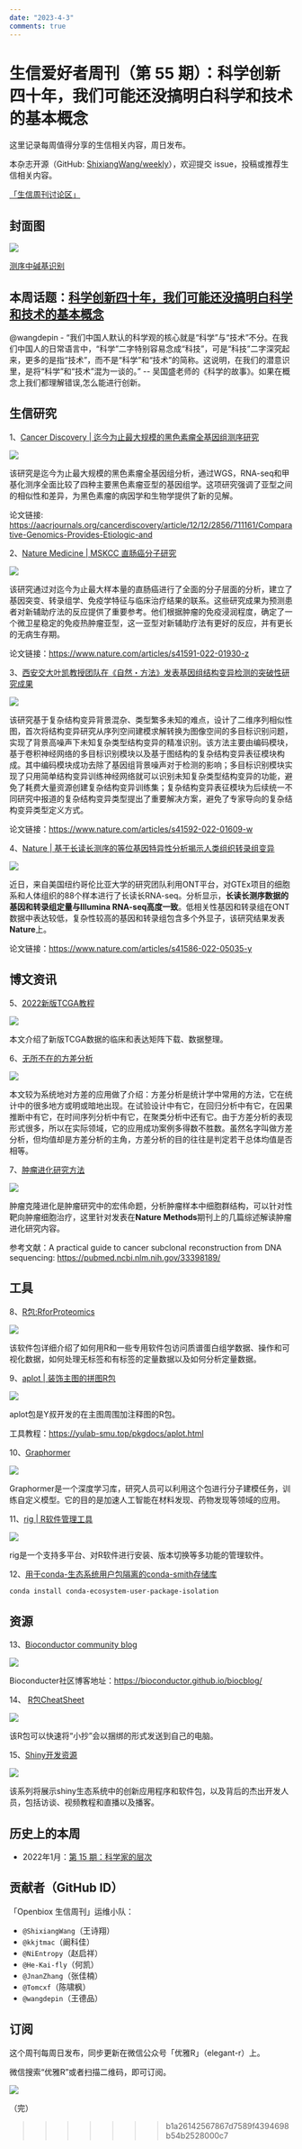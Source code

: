 ```yaml
---
date: "2023-4-3"
comments: true
---
```


# 生信爱好者周刊（第 55 期）：科学创新四十年，我们可能还没搞明白科学和技术的基本概念

这里记录每周值得分享的生信相关内容，周日发布。

本杂志开源（GitHub: [ShixiangWang/weekly](https://github.com/ShixiangWang/weekly)），欢迎提交 issue，投稿或推荐生信相关内容。

[「生信周刊讨论区」](https://github.com/ShixiangWang/weekly/discussions)

## 封面图


![](https://files.mdnice.com/user/38451/5df4a1f8-b5fa-4162-9e20-2ac0c614a8f2.png)

[测序中碱基识别](https://github.com/ShixiangWang/weekly/issues/1089)

## 本周话题：[科学创新四十年，我们可能还没搞明白科学和技术的基本概念](https://github.com/ShixiangWang/weekly/issues/821)

@wangdepin - “我们中国人默认的科学观的核心就是“科学”与“技术”不分。在我们中国人的日常语言中，“科学”二字特别容易念成“科技”，可是“科技”二字深究起来，更多的是指“技术”，而不是“科学”和“技术”的简称。这说明，在我们的潜意识里，是将“科学”和“技术”混为一谈的。” -- 吴国盛老师的《科学的故事》。如果在概念上我们都理解错误,怎么能进行创新。


## 生信研究


1、[Cancer Discovery | 迄今为止最大规模的黑色素瘤全基因组测序研究](https://mp.weixin.qq.com/s/Tn62EU2mtm7cJPJiKIn96g)


![](https://files.mdnice.com/user/38451/3dd355a7-6574-4a10-99e7-432b108d28d2.png)


该研究是迄今为止最大规模的黑色素瘤全基因组分析，通过WGS，RNA-seq和甲基化测序全面比较了四种主要黑色素瘤亚型的基因组学。这项研究强调了亚型之间的相似性和差异，为黑色素瘤的病因学和生物学提供了新的见解。

论文链接: https://aacrjournals.org/cancerdiscovery/article/12/12/2856/711161/Comparative-Genomics-Provides-Etiologic-and

2、[Nature Medicine | MSKCC 直肠癌分子研究](https://mp.weixin.qq.com/s/xTEgw1T3H6itGNhf-9Nj5A)


![](https://files.mdnice.com/user/38451/f8334bb8-96e2-47e8-895f-5138eff4d1ad.png)


该研究通过对迄今为止最大样本量的直肠癌进行了全面的分子层面的分析，建立了基因突变、转录组学、免疫学特征与临床治疗结果的联系。这些研究成果为预测患者对新辅助疗法的反应提供了重要参考。他们根据肿瘤的免疫浸润程度，确定了一个微卫星稳定的免疫热肿瘤亚型，这一亚型对新辅助疗法有更好的反应，并有更长的无病生存期。

论文链接：https://www.nature.com/articles/s41591-022-01930-z

3、[西安交大叶凯教授团队在《自然・方法》发表基因组结构变异检测的突破性研究成果](https://mp.weixin.qq.com/s/JjcfPoArT0PGqWmybhZ6zA)


![](https://files.mdnice.com/user/38451/c5cb4226-d651-4573-86cd-3665c029d2ed.png)


该研究基于复杂结构变异背景混杂、类型繁多未知的难点，设计了二维序列相似性图，首次将结构变异研究从序列空间建模求解转换为图像空间的多目标识别问题，实现了背景高噪声下未知复杂类型结构变异的精准识别。该方法主要由编码模块，基于卷积神经网络的多目标识别模块以及基于图结构的复杂结构变异表征模块构成。其中编码模块成功去除了基因组背景噪声对于检测的影响；多目标识别模块实现了只用简单结构变异训练神经网络就可以识别未知复杂类型结构变异的功能，避免了耗费大量资源创建复杂结构变异训练集；复杂结构变异表征模块为后续统一不同研究中报道的复杂结构变异类型提出了重要解决方案，避免了专家导向的复杂结构变异类型定义方式。

论文链接：https://www.nature.com/articles/s41592-022-01609-w

4、[Nature | 基于长读长测序的等位基因特异性分析揭示人类组织转录组变异](https://mp.weixin.qq.com/s/U9SM4H3I32HHZ-VUKZ05CQ)


![](https://files.mdnice.com/user/38451/dc73a18c-7a6c-42f6-b009-8eeaebe6dfa1.png)


近日，来自美国纽约哥伦比亚大学的研究团队利用ONT平台，对GTEx项目的细胞系和人体组织的88个样本进行了长读长RNA-seq。分析显示，**长读长测序数据的基因和转录组定量与Illumina RNA-seq高度一致**。低相关性基因和转录组在ONT数据中表达较低，复杂性较高的基因和转录组包含多个外显子，该研究结果发表**Nature**上。

论文链接：https://www.nature.com/articles/s41586-022-05035-y


## 博文资讯

5、[2022新版TCGA教程](https://mp.weixin.qq.com/s/rPeU_zpAkasW5i72A63NcQ)


![](https://files.mdnice.com/user/38451/51dd264d-8ebf-4475-a8e4-64a8c01d52ad.png)


本文介绍了新版TCGA数据的临床和表达矩阵下载、数据整理。

6、[无所不在的方差分析](https://mp.weixin.qq.com/s/KeZ7ysfaSsOYvCF98Pw6Bg)


![](https://files.mdnice.com/user/38451/e678e356-11f9-4e11-9ce5-502d53a847ca.png)


本文较为系统地对方差的应用做了介绍：方差分析是统计学中常用的方法，它在统计中的很多地方或明或暗地出现。在试验设计中有它，在回归分析中有它，在因果推断中有它，在时间序列分析中有它，在聚类分析中还有它。由于方差分析的表现形式很多，所以在实际领域，它的应用成功案例多得数不胜数。虽然名字叫做方差分析，但均值却是方差分析的主角，方差分析的目的往往是判定若干总体均值是否相等。

7、[肿瘤进化研究方法](https://mp.weixin.qq.com/s/x8mop-HI0UQKPUl9_7W5wQ)


![](https://files.mdnice.com/user/38451/a39811af-cccf-45f3-81f6-7d27efec7692.png)


肿瘤克隆进化是肿瘤研究中的宏伟命题，分析肿瘤样本中细胞群结构，可以针对性靶向肿瘤细胞治疗，这里针对发表在**Nature Methods**期刊上的几篇综述解读肿瘤进化研究内容。

参考文献：A practical guide to cancer subclonal reconstruction from DNA sequencing:  https://pubmed.ncbi.nlm.nih.gov/33398189/

## 工具

8、[R包:RforProteomics](https://github.com/lgatto/RforProteomics)

![](https://files.mdnice.com/user/38451/530f9476-7371-4435-81cd-82fda5fb6816.png)

该软件包详细介绍了如何用R和一些专用软件包访问质谱蛋白组学数据、操作和可视化数据，如何处理无标签和有标签的定量数据以及如何分析定量数据。

9、[aplot | 装饰主图的拼图R包](https://github.com/YuLab-SMU/aplot)


![](https://files.mdnice.com/user/38451/e9f52692-14a3-4f72-a20c-556424618572.png)


aplot包是Y叔开发的在主图周围加注释图的R包。

工具教程：https://yulab-smu.top/pkgdocs/aplot.html


10、[Graphormer](https://github.com/ShixiangWang/weekly/issues/959)


![](https://files.mdnice.com/user/38451/09f3ba66-2c77-46ad-ace2-4c2660067209.png)


Graphormer是一个深度学习库，研究人员可以利用这个包进行分子建模任务，训练自定义模型。它的目的是加速人工智能在材料发现、药物发现等领域的应用。



11、[rig | R软件管理工具](https://github.com/r-lib/rig)


![](https://files.mdnice.com/user/38451/7edf2cd0-6187-4637-8b99-b779e87f9734.png)


rig是一个支持多平台、对R软件进行安装、版本切换等多功能的管理软件。



12、[用于conda-生态系统用户包隔离的conda-smith存储库](https://github.com/conda-forge/conda-ecosystem-user-package-isolation-feedstock)

```sh
conda install conda-ecosystem-user-package-isolation
```
## 资源
13、[Bioconductor community blog](https://bioconductor.github.io/biocblog/)


![](https://files.mdnice.com/user/38451/918db15e-1f88-4d98-a56c-c5803125fc96.png)


Bioconducter社区博客地址：https://bioconductor.github.io/biocblog/ 


14、 [R包CheatSheet](https://github.com/GraphicsPrinciples/CheatSheet) 


![](https://files.mdnice.com/user/38451/ce6c9b04-39b2-4bfd-b668-525b5ea4602a.png)


该R包可以快速将“小抄”会以捆绑的形式发送到自己的电脑。


15、[Shiny开发资源](https://shinydevseries.com) 


![](https://files.mdnice.com/user/38451/26f6f916-b9be-471a-bd1f-92973c8d93bd.png)


该系列将展示shiny生态系统中的创新应用程序和软件包，以及背后的杰出开发人员，包括访谈、视频教程和直播以及播客。

## 历史上的本周

- 2022年1月：[第 15 期：科学家的层次](https://mp.weixin.qq.com/s/kcwqdJK9kWJ6Ff48TG4z6A)

## 贡献者（GitHub ID）

「Openbiox 生信周刊」运维小队：

- `@ShixiangWang`（王诗翔）
- `@kkjtmac`（阚科佳）
- `@NiEntropy`（赵启祥）
- `@He-Kai-fly`（何凯）
- `@JnanZhang`（张佳楠）
- `@Tomcxf`（陈啸枫）
- `@wangdepin`（王德品）

## 订阅

这个周刊每周日发布，同步更新在微信公众号「优雅R」（elegant-r）上。

微信搜索“优雅R”或者扫描二维码，即可订阅。


![](https://files.mdnice.com/user/38451/be3fadf5-2122-4bfe-94f5-fabf800ca684.png)


（完）


>>>>>>> b1a26142567867d7589f4394698b54b2528000c7